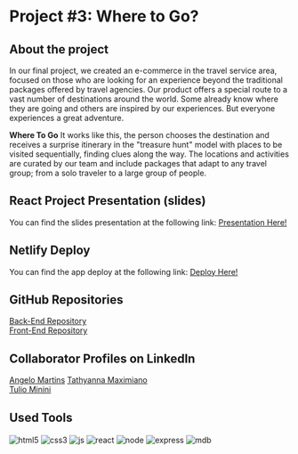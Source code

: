 # Project #3: <en> Where to Go?

## **About the project**

In our final project, we created an e-commerce in the travel service area, focused on those who are looking for an experience beyond the traditional packages offered by travel agencies. Our product offers a special route to a vast number of destinations around the world.
Some already know where they are going and others are inspired by our experiences. But everyone experiences a great adventure.

**Where To Go** It works like this, the person chooses the destination and receives a surprise itinerary in the "treasure hunt" model with places to be visited sequentially, finding clues along the way. The locations and activities are curated by our team and include packages that adapt to any travel group; from a solo traveler to a large group of people.

## React Project Presentation (slides)

You can find the slides presentation at the following link: [Presentation Here!](https://www.canva.com/design/DAFHzTWNwWU/8pztjNn2KVmam3ZCJnZU4Q/view?utm_content=DAFHzTWNwWU&utm_campaign=designshare&utm_medium=link&utm_source=publishpresent)

## Netlify Deploy

You can find the app deploy at the following link: [Deploy Here!](https://wtg-ecommerce.netlify.app/)

## GitHub Repositories

[Back-End Repository](https://github.com/Tathy-Max/project-three-back-end)<br/>
[Front-End Repository](https://github.com/t-minini/project-three-front-end)

## Collaborator Profiles on LinkedIn

[Angelo Martins](https://www.linkedin.com/in/angelo-martins-994ba9245)
[Tathyanna Maximiano](https://www.linkedin.com/in/tathyanna-maximiano/)<br/>
[Tulio Minini](https://www.linkedin.com/in/tulio-minini/)<br/>


## Used Tools
<div style="display: inline_block">
<img align="center" alt="html5" src="https://img.shields.io/badge/HTML5-E34F26?style=for-the-badge&logo=html5&logoColor=white"/>
<img align="center" alt="css3" src="https://img.shields.io/badge/CSS3-1572B6?style=for-the-badge&logo=css3&logoColor=white"/>
<img align="center" alt="js" src="https://img.shields.io/badge/JavaScript-F7DF1E?style=for-the-badge&logo=javascript&logoColor=black"/>
<img align="center" alt="react" src="https://img.shields.io/badge/React-20232A?style=for-the-badge&logo=react&logoColor=61DAFB"/> 
<img align="center" alt="node" src="https://img.shields.io/badge/Node.js-43853D?style=for-the-badge&logo=node.js&logoColor=white"/>
<img align="center" alt="express" src="https://img.shields.io/badge/Express.js-404D59?style=for-the-badge"/>
<img align="center" alt="mdb" src="https://img.shields.io/badge/MongoDB-4EA94B?style=for-the-badge&logo=mongodb&logoColor=white"/> 
</div>

  
  

